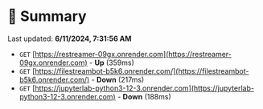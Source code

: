 # 📖 Summary
Last updated: **6/11/2024, 7:31:56 AM**

- `GET` [https://restreamer-09gx.onrender.com](https://restreamer-09gx.onrender.com) - **Up** (359ms)
- `GET` [https://filestreambot-b5k6.onrender.com/](https://filestreambot-b5k6.onrender.com/) - **Down** (217ms)
- `GET` [https://jupyterlab-python3-12-3.onrender.com](https://jupyterlab-python3-12-3.onrender.com) - **Down** (188ms)
